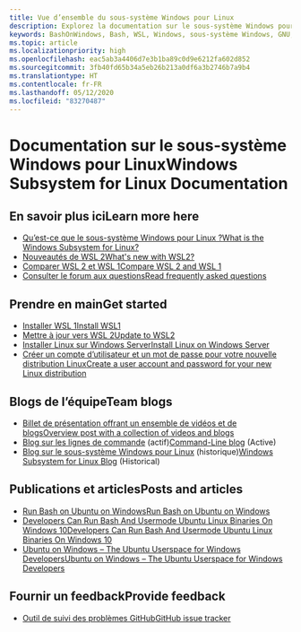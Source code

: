 ```yaml
---
title: Vue d’ensemble du sous-système Windows pour Linux
description: Explorez la documentation sur le sous-système Windows pour Linux.
keywords: BashOnWindows, Bash, WSL, Windows, sous-système Windows, GNU, Linux
ms.topic: article
ms.localizationpriority: high
ms.openlocfilehash: eac5ab3a4406d7e3b1ba89c0d9e6212fa602d852
ms.sourcegitcommit: 3fb40fd65b34a5eb26b213a0df6a3b2746b7a9b4
ms.translationtype: HT
ms.contentlocale: fr-FR
ms.lasthandoff: 05/12/2020
ms.locfileid: "83270487"
---
```

# <a name="windows-subsystem-for-linux-documentation"></a><span data-ttu-id="80bcb-104">Documentation sur le sous-système Windows pour Linux</span><span class="sxs-lookup"><span data-stu-id="80bcb-104">Windows Subsystem for Linux Documentation</span></span>

## <a name="learn-more-here"></a><span data-ttu-id="80bcb-105">En savoir plus ici</span><span class="sxs-lookup"><span data-stu-id="80bcb-105">Learn more here</span></span>

* [<span data-ttu-id="80bcb-106">Qu’est-ce que le sous-système Windows pour Linux ?</span><span class="sxs-lookup"><span data-stu-id="80bcb-106">What is the Windows Subsystem for Linux?</span></span>](about.md)
* [<span data-ttu-id="80bcb-107">Nouveautés de WSL 2</span><span class="sxs-lookup"><span data-stu-id="80bcb-107">What's new with WSL2?</span></span>](wsl2-index.md)
* [<span data-ttu-id="80bcb-108">Comparer WSL 2 et WSL 1</span><span class="sxs-lookup"><span data-stu-id="80bcb-108">Compare WSL 2 and WSL 1</span></span>](compare-versions.md)
* [<span data-ttu-id="80bcb-109">Consulter le forum aux questions</span><span class="sxs-lookup"><span data-stu-id="80bcb-109">Read frequently asked questions</span></span>](faq.md)

## <a name="get-started"></a><span data-ttu-id="80bcb-110">Prendre en main</span><span class="sxs-lookup"><span data-stu-id="80bcb-110">Get started</span></span>

* [<span data-ttu-id="80bcb-111">Installer WSL 1</span><span class="sxs-lookup"><span data-stu-id="80bcb-111">Install WSL1</span></span>](install-win10.md)
* [<span data-ttu-id="80bcb-112">Mettre à jour vers WSL 2</span><span class="sxs-lookup"><span data-stu-id="80bcb-112">Update to WSL2</span></span>](install-win10.md#update-to-wsl-2)
* [<span data-ttu-id="80bcb-113">Installer Linux sur Windows Server</span><span class="sxs-lookup"><span data-stu-id="80bcb-113">Install Linux on Windows Server</span></span>](install-on-server.md)
* [<span data-ttu-id="80bcb-114">Créer un compte d’utilisateur et un mot de passe pour votre nouvelle distribution Linux</span><span class="sxs-lookup"><span data-stu-id="80bcb-114">Create a user account and password for your new Linux distribution</span></span>](user-support.md)

## <a name="team-blogs"></a><span data-ttu-id="80bcb-115">Blogs de l’équipe</span><span class="sxs-lookup"><span data-stu-id="80bcb-115">Team blogs</span></span>

* [<span data-ttu-id="80bcb-116">Billet de présentation offrant un ensemble de vidéos et de blogs</span><span class="sxs-lookup"><span data-stu-id="80bcb-116">Overview post with a collection of videos and blogs</span></span>](https://blogs.msdn.microsoft.com/commandline/learn-about-windows-console-and-windows-subsystem-for-linux-wsl/)
* <span data-ttu-id="80bcb-117">[Blog sur les lignes de commande](https://blogs.msdn.microsoft.com/commandline/) (actif)</span><span class="sxs-lookup"><span data-stu-id="80bcb-117">[Command-Line blog](https://blogs.msdn.microsoft.com/commandline/) (Active)</span></span>
* <span data-ttu-id="80bcb-118">[Blog sur le sous-système Windows pour Linux](https://blogs.msdn.microsoft.com/wsl/) (historique)</span><span class="sxs-lookup"><span data-stu-id="80bcb-118">[Windows Subsystem for Linux Blog](https://blogs.msdn.microsoft.com/wsl/) (Historical)</span></span>

## <a name="posts-and-articles"></a><span data-ttu-id="80bcb-119">Publications et articles</span><span class="sxs-lookup"><span data-stu-id="80bcb-119">Posts and articles</span></span>

* [<span data-ttu-id="80bcb-120">Run Bash on Ubuntu on Windows</span><span class="sxs-lookup"><span data-stu-id="80bcb-120">Run Bash on Ubuntu on Windows</span></span>](https://blogs.windows.com/buildingapps/2016/03/30/run-bash-on-ubuntu-on-windows/)
* [<span data-ttu-id="80bcb-121">Developers Can Run Bash And Usermode Ubuntu Linux Binaries On Windows 10</span><span class="sxs-lookup"><span data-stu-id="80bcb-121">Developers Can Run Bash And Usermode Ubuntu Linux Binaries On Windows 10</span></span>](https://www.hanselman.com/blog/DevelopersCanRunBashShellAndUsermodeUbuntuLinuxBinariesOnWindows10.aspx)
* [<span data-ttu-id="80bcb-122">Ubuntu on Windows – The Ubuntu Userspace for Windows Developers</span><span class="sxs-lookup"><span data-stu-id="80bcb-122">Ubuntu on Windows – The Ubuntu Userspace for Windows Developers</span></span>](https://insights.ubuntu.com/2016/03/30/ubuntu-on-windows-the-ubuntu-userspace-for-windows-developers/)

## <a name="provide-feedback"></a><span data-ttu-id="80bcb-123">Fournir un feedback</span><span class="sxs-lookup"><span data-stu-id="80bcb-123">Provide feedback</span></span>

* [<span data-ttu-id="80bcb-124">Outil de suivi des problèmes GitHub</span><span class="sxs-lookup"><span data-stu-id="80bcb-124">GitHub issue tracker</span></span>](https://github.com/Microsoft/BashOnWindows/issues)

